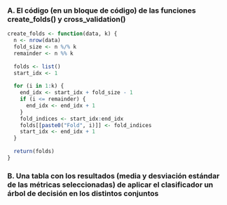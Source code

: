 ### A. El código (en un bloque de código) de las funciones create_folds() y cross_validation()

```R
create_folds <- function(data, k) {
  n <- nrow(data)
  fold_size <- n %/% k
  remainder <- n %% k
  
  folds <- list()
  start_idx <- 1
  
  for (i in 1:k) {
    end_idx <- start_idx + fold_size - 1
    if (i <= remainder) {
      end_idx <- end_idx + 1
    }
    fold_indices <- start_idx:end_idx
    folds[[paste0("Fold", i)]] <- fold_indices
    start_idx <- end_idx + 1
  }
  
  return(folds)
}
```

### B. Una tabla con los resultados (media y desviación estándar de las métricas seleccionadas) de aplicar el clasificador un árbol de decisión en los distintos conjuntos

